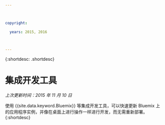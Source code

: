 ```yaml
---

 

copyright:

  years: 2015, 2016

 

---
```


{:shortdesc: .shortdesc}

# 集成开发工具

*上次更新时间：2015 年 11 月 10 日*


使用 {{site.data.keyword.Bluemix}} 等集成开发工具，可以快速更新 Bluemix 上的应用程序实例，并像在桌面上进行操作一样进行开发，而无需重新部署。
{:shortdesc}


